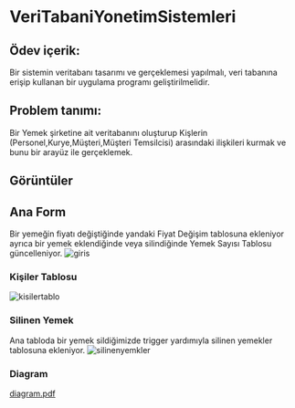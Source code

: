# VeriTabaniYonetimSistemleri




## Ödev içerik: 
Bir sistemin veritabanı tasarımı ve gerçeklemesi
yapılmalı, veri tabanına erişip kullanan bir uygulama programı geliştirilmelidir.

## Problem tanımı:
 Bir Yemek şirketine ait veritabanını oluşturup  Kişlerin (Personel,Kurye,Müşteri,Müşteri Temsilcisi) arasındaki
ilişkileri kurmak ve bunu bir arayüz ile gerçeklemek.
## Görüntüler
## Ana Form
Bir yemeğin fiyatı değiştiğinde yandaki Fiyat Değişim tablosuna ekleniyor ayrıca bir yemek eklendiğinde veya silindiğinde 
Yemek Sayısı Tablosu güncelleniyor.
![giris](https://user-images.githubusercontent.com/103693735/184670000-3113e27d-01f4-45b4-823e-8669ad9d1512.jpg)

### Kişiler Tablosu
![kisilertablo](https://user-images.githubusercontent.com/103693735/184670373-eec572ca-bba2-403e-a8cd-87d77a2044a1.jpg)
### Silinen Yemek
Ana tabloda bir yemek sildiğimizde trigger yardımıyla silinen yemekler tablosuna ekleniyor.
![silinenyemkler](https://user-images.githubusercontent.com/103693735/184670816-10c64b7d-34c3-4f51-a8d1-c1362e971000.jpg)
### Diagram 

[diagram.pdf](https://github.com/MustfaOzcan/VeriTabaniYonetimSistemleri/files/9508913/diagram.pdf)
